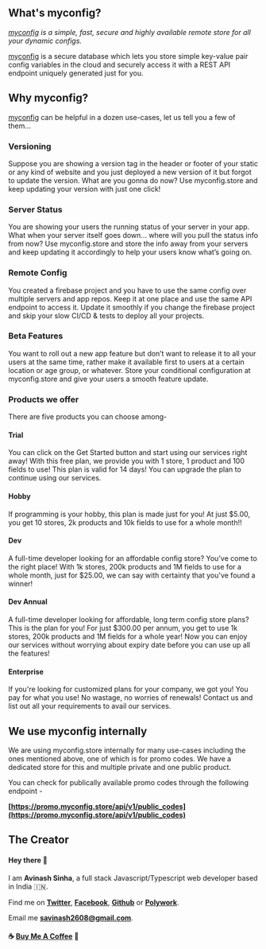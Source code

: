 ## What's myconfig?

_[myconfig](https://www.myconfig.store) is a simple, fast, secure and highly available remote store for all your dynamic configs._

[myconfig](https://www.myconfig.store) is a secure database which lets you store simple key-value pair config variables in the cloud and securely access it with a REST API endpoint uniquely generated just for you.

## Why myconfig?

[myconfig](https://www.myconfig.store) can be helpful in a dozen use-cases, let us tell you a few of them...

### Versioning

Suppose you are showing a version tag in the header or footer of your static or any kind of website and you just deployed a new version of it but forgot to update the version. What are you gonna do now? Use myconfig.store and keep updating your version with just one click!

### Server Status

You are showing your users the running status of your server in your app. What when your server itself goes down... where will you pull the status info from now? Use myconfig.store and store the info away from your servers and keep updating it accordingly to help your users know what’s going on.

### Remote Config

You created a firebase project and you have to use the same config over multiple servers and app repos. Keep it at one place and use the same API endpoint to access it. Update it smoothly if you change the firebase project and skip your slow CI/CD & tests to deploy all your projects.

### Beta Features

You want to roll out a new app feature but don’t want to release it to all your users at the same time, rather make it available first to users at a certain location or age group, or whatever. Store your conditional configuration at myconfig.store and give your users a smooth feature update.

### Products we offer

There are five products you can choose among-

#### Trial

You can click on the Get Started button and start using our services right away! With this free plan, we provide you with 1 store, 1 product and 100 fields to use! This plan is valid for 14 days! You can upgrade the plan to continue using our services.

#### Hobby

If programming is your hobby, this plan is made just for you! At just $5.00, you get 10 stores, 2k products and 10k fields to use for a whole month!!

#### Dev

A full-time developer looking for an affordable config store? You've come to the right place! With 1k stores, 200k products and 1M fields to use for a whole month, just for $25.00, we can say with certainty that you've found a winner!

#### Dev Annual

A full-time developer looking for affordable, long term config store plans? This is the plan for you! For just $300.00 per annum, you get to use 1k stores, 200k products and 1M fields for a whole year! Now you can enjoy our services without worrying about expiry date before you can use up all the features!

#### Enterprise

If you're looking for customized plans for your company, we got you! You pay for what you use! No wastage, no worries of renewals! Contact us and list out all your requirements to avail our services.

## We use myconfig internally

We are using myconfig.store internally for many use-cases including the ones mentioned above, one of which is for promo codes. We have a dedicated store for this and multiple private and one public product.

You can check for publically available promo codes through the following endpoint -

**[https://promo.myconfig.store/api/v1/public_codes](https://promo.myconfig.store/api/v1/public_codes)**

## The Creator

#### Hey there 👋

I am **Avinash Sinha**, a full stack Javascript/Typescript web developer based in India 🇮🇳.

Find me on **[Twitter](https://twitter.com/webdevavi)**, **[Facebook](https://facebook.com/webdevavi)**, **[Github](https://github.com/webdevavi)** or **[Polywork](https://poly.work/avinash)**.

Email me **[savinash2608@gmail.com](mailto:savinash2608@gmail.com)**.

#### ☕️ [Buy Me A Coffee](https://www.buymeacoffee.com/webdevavi) 🧡
